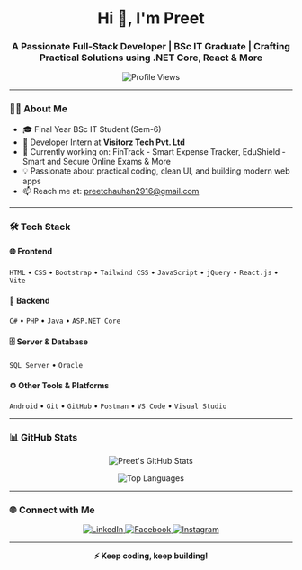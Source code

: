 <h1 align="center">Hi 👋, I'm Preet</h1>
<h3 align="center">A Passionate Full-Stack Developer | BSc IT Graduate | Crafting Practical Solutions using .NET Core, React & More</h3>

<p align="center">
  <img src="https://komarev.com/ghpvc/?username=preet2916&label=Profile%20views&color=0e75b6&style=flat" alt="Profile Views" />
</p>

---

### 👨‍💻 About Me
- 🎓 Final Year BSc IT Student (Sem-6)  
- 💼 Developer Intern at **Visitorz Tech Pvt. Ltd**  
- 🚀 Currently working on: FinTrack - Smart Expense Tracker, EduShield - Smart and Secure Online Exams & More
- 💡 Passionate about practical coding, clean UI, and building modern web apps  
- 📫 Reach me at: [preetchauhan2916@gmail.com](mailto:preetchauhan2916@gmail.com)

---

### 🛠️ Tech Stack

#### 🌐 Frontend
`HTML` • `CSS` • `Bootstrap` • `Tailwind CSS` • `JavaScript` • `jQuery` • `React.js` • `Vite`

#### 🔧 Backend
`C#` • `PHP` • `Java` • `ASP.NET Core`

#### 🗄️ Server & Database
`SQL Server` • `Oracle`

#### ⚙️ Other Tools & Platforms
`Android` • `Git` • `GitHub` • `Postman` • `VS Code` • `Visual Studio`

---

### 📊 GitHub Stats

<p align="center">
  <img src="https://github-readme-stats.vercel.app/api?username=preet2916&show_icons=true&theme=default&count_private=true&include_all_commits=true" alt="Preet's GitHub Stats" />
</p>

<p align="center">
  <img src="https://github-readme-stats.vercel.app/api/top-langs/?username=preet2916&layout=compact&theme=default" alt="Top Languages" />
</p>

---

### 🌐 Connect with Me

<p align="center">
  <a href="https://www.linkedin.com/in/preet-chauhan/" target="_blank">
    <img src="https://img.shields.io/badge/LinkedIn-0077B5?style=for-the-badge&logo=linkedin&logoColor=white" alt="LinkedIn" />
  </a>
  <a href="https://www.facebook.com/preet.chauhan2916" target="_blank">
    <img src="https://img.shields.io/badge/Facebook-1877F2?style=for-the-badge&logo=facebook&logoColor=white" alt="Facebook" />
  </a>
  <a href="https://www.instagram.com/ll.preet_chauhan.ll/" target="_blank">
    <img src="https://img.shields.io/badge/Instagram-E4405F?style=for-the-badge&logo=instagram&logoColor=white" alt="Instagram" />
  </a>
</p>

---

<p align="center"><strong>⚡ Keep coding, keep building!</strong></p>
